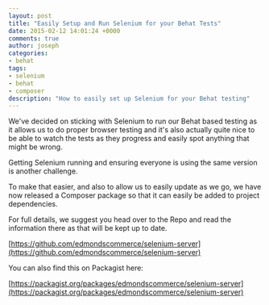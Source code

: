 ```yaml
---
layout: post
title: "Easily Setup and Run Selenium for your Behat Tests"
date: 2015-02-12 14:01:24 +0000
comments: true
author: joseph
categories: 
- behat
tags: 
- selenium
- behat
- composer
description: "How to easily set up Selenium for your Behat testing"
---
```


We've decided on sticking with Selenium to run our Behat based testing as it allows us to do proper browser testing and it's also actually quite nice to be able to watch the tests as they progress and easily spot anything that might be wrong.

Getting Selenium running and ensuring everyone is using the same version is another challenge.

To make that easier, and also to allow us to easily update as we go, we have now released a Composer package so that it can easily be added to project dependencies.

For full details, we suggest you head over to the Repo and read the information there as that will be kept up to date.

[https://github.com/edmondscommerce/selenium-server](https://github.com/edmondscommerce/selenium-server)

You can also find this on Packagist here:

[https://packagist.org/packages/edmondscommerce/selenium-server](https://packagist.org/packages/edmondscommerce/selenium-server)
